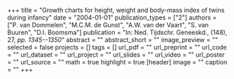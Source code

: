 +++
title = "Growth charts for height, weight and body-mass index of twins during infancy"
date = "2004-01-01"
publication_types = ["2"]
authors = ["P. van Dommelen", "M.C.M. de Gunst", "A.W. van der Vaart", "S. van Buuren", "D.I. Boomsma"]
publication = "In: Ned. Tijdschr. Geneeskd., (148), 27, _pp. 1345--1350_"
abstract = ""
abstract_short = ""
image_preview = ""
selected = false
projects = []
tags = []
url_pdf = ""
url_preprint = ""
url_code = ""
url_dataset = ""
url_project = ""
url_slides = ""
url_video = ""
url_poster = ""
url_source = ""
math = true
highlight = true
[header]
image = ""
caption = ""
+++
